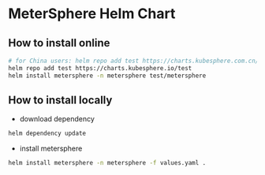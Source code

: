 # MeterSphere Helm Chart

## How to install online

```bash
# for China users: helm repo add test https://charts.kubesphere.com.cn/test
helm repo add test https://charts.kubesphere.io/test
helm install metersphere -n metersphere test/metersphere
```

## How to install locally

- download dependency

```bash
helm dependency update
```

- install metersphere

```bash
helm install metersphere -n metersphere -f values.yaml .
```
